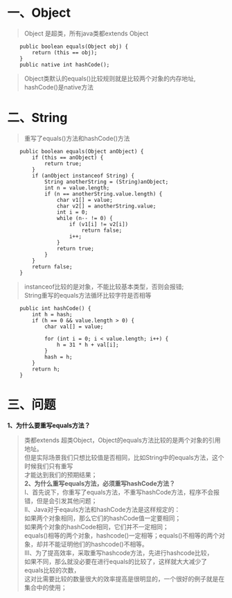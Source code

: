 # 一、Object
>Object 是超类，所有java类都extends Object

```
    public boolean equals(Object obj) {
        return (this == obj);
    }
    public native int hashCode();
```
>Object类默认的equals()比较规则就是比较两个对象的内存地址,  
hashCode()是native方法


# 二、String
>重写了equals()方法和hashCode()方法
```
    public boolean equals(Object anObject) {
        if (this == anObject) {
            return true;
        }
        if (anObject instanceof String) {
            String anotherString = (String)anObject;
            int n = value.length;
            if (n == anotherString.value.length) {
                char v1[] = value;
                char v2[] = anotherString.value;
                int i = 0;
                while (n-- != 0) {
                    if (v1[i] != v2[i])
                        return false;
                    i++;
                }
                return true;
            }
        }
        return false;
    }

```
>instanceof比较的是对象，不能比较基本类型，否则会报错;  
String重写的equals方法循环比较字符是否相等
```
    public int hashCode() {
        int h = hash;
        if (h == 0 && value.length > 0) {
            char val[] = value;

            for (int i = 0; i < value.length; i++) {
                h = 31 * h + val[i];
            }
            hash = h;
        }
        return h;
    }
```
# 三、问题
**1、为什么要重写equals方法？**  
>类都extends 超类Object，Object的equals方法比较的是两个对象的引用地址。  
但是实际场景我们只想比较值是否相同，比如String中的equals方法，这个时候我们只有重写  
才能达到我们的预期结果；  
**2、为什么重写equals方法，必须重写hashCode方法？**  
>I、首先说下，你重写了equals方法，不重写hashCode方法，程序不会报错，但是会引发其他问题；  
II、Java对于eqauls方法和hashCode方法是这样规定的：  
如果两个对象相同，那么它们的hashCode值一定要相同；  
如果两个对象的hashCode相同，它们并不一定相同；  
equals()相等的两个对象，hashcode()一定相等；equals()不相等的两个对象，却并不能证明他们的hashcode()不相等。  
III、为了提高效率，采取重写hashcode方法，先进行hashcode比较，  
如果不同，那么就没必要在进行equals的比较了，这样就大大减少了equals比较的次数，  
这对比需要比较的数量很大的效率提高是很明显的，一个很好的例子就是在集合中的使用；  

